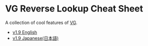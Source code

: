 # VG Reverse Lookup Cheat Sheet

A collection of cool features of [VG](https://github.com/vgteam/vg).

* [v1.9 English](reverse_lookup_vg_for_v1.9_en.md)
* [v1.9 Japanese(日本語)](reverse_lookup_vg_for_v1.9.md)
